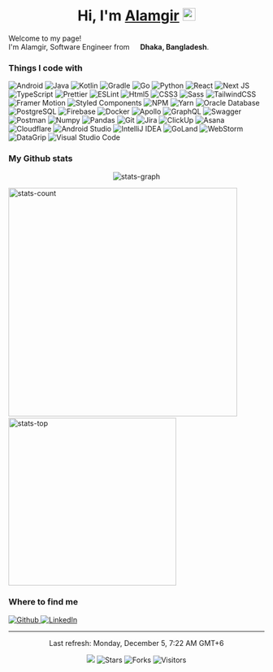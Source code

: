 <h1 align="center">Hi, I'm
  <a href="https://www.alamgir.dev">Alamgir</a>
  <img src="https://media.giphy.com/media/hvRJCLFzcasrR4ia7z/giphy.gif" width="25px">
</h1>

<p>Welcome to my page!
  </br>
  I'm Alamgir, Software Engineer from <img src="https://cdn-icons-png.flaticon.com/512/197/197509.png" width="13" />
  <b>Dhaka, Bangladesh</b>.
</p>

<h3>Things I code with</h3>
<p>
  <img alt="Android"
    src="https://img.shields.io/badge/android-%233DDC84?style=for-the-badge&logo=android&logoColor=white" />
  <img alt="Java" src="https://img.shields.io/badge/java-%23F42C2F.svg?style=for-the-badge&logo=java&logoColor=white" />
  <img alt="Kotlin"
    src="https://img.shields.io/badge/kotlin-%237F52FF.svg?style=for-the-badge&logo=kotlin&logoColor=white" />
  <img alt="Gradle"
    src="https://img.shields.io/badge/gradle-%2302303A.svg?style=for-the-badge&logo=gradle&logoColor=white" />
  <img alt="Go" src="https://img.shields.io/badge/go-%2300ADD8.svg?style=for-the-badge&logo=go&logoColor=white" />
  <img alt="Python" src="https://img.shields.io/badge/python-%233776AB?style=for-the-badge&logo=python&logoColor=white" />
  <img alt="React"
    src="https://img.shields.io/badge/react-%2361DAFB.svg?style=for-the-badge&logo=react&logoColor=white" />
  <img alt="Next JS" src="https://img.shields.io/badge/next.js-%23000000?style=for-the-badge&logo=next.js&logoColor=white" />
  <img alt="TypeScript"
    src="https://img.shields.io/badge/typescript-%233178C6.svg?style=for-the-badge&logo=typescript&logoColor=white" />
  <img alt="Prettier"
    src="https://img.shields.io/badge/prettier-%23F7B93E?style=for-the-badge&logo=prettier&logoColor=white" />
  <img alt="ESLint" src="https://img.shields.io/badge/eslint-%234B32C3?style=for-the-badge&logo=eslint&logoColor=white" />
  <img alt="Html5" src="https://img.shields.io/badge/html5-%23E34F26?style=for-the-badge&logo=html5&logoColor=white" />
  <img alt="CSS3" src="https://img.shields.io/badge/css3-%231572B6?style=for-the-badge&logo=css3&logoColor=white" />
  <img alt="Sass" src="https://img.shields.io/badge/sass-%23CC6699?style=for-the-badge&logo=sass&logoColor=white" />
  <img alt="TailwindCSS"
    src="https://img.shields.io/badge/tailwindcss-%2306B6D4.svg?style=for-the-badge&logo=tailwind-css&logoColor=white" />
  <img alt="Framer Motion"
    src="https://img.shields.io/badge/framer_motion-%230055FF.svg?style=for-the-badge&logo=framer&logoColor=white" />
  <img alt="Styled Components"
    src="https://img.shields.io/badge/styled_Components-%23DB7093?style=for-the-badge&logo=styled-components&logoColor=white" />
  <img alt="NPM" src="https://img.shields.io/badge/npm-%23CB3837?style=for-the-badge&logo=npm&logoColor=white" />
  <img alt="Yarn" src="https://img.shields.io/badge/yarn-%232C8EBB.svg?style=for-the-badge&logo=yarn&logoColor=white" />
  <img alt="Oracle Database"
    src="https://img.shields.io/badge/oracle-%23F80000.svg?style=for-the-badge&logo=oracle&logoColor=white" />
  <img alt="PostgreSQL"
    src="https://img.shields.io/badge/postgresql-%234169E1.svg?style=for-the-badge&logo=postgresql&logoColor=white" />
  <img alt="Firebase"
    src="https://img.shields.io/badge/firebase-%23FFCA28.svg?style=for-the-badge&logo=firebase&logoColor=white" />
  <img alt="Docker" src="https://img.shields.io/badge/docker-%232496ED?style=for-the-badge&logo=docker&logoColor=white" />
  <img alt="Apollo"
    src="https://img.shields.io/badge/apollo_graphql-%23311C87?style=for-the-badge&logo=apollo-graphql&logoColor=white" />
  <img alt="GraphQL"
    src="https://img.shields.io/badge/graphql-%23E10098?style=for-the-badge&logo=graphql&logoColor=white" />
  <img alt="Swagger"
    src="https://img.shields.io/badge/swagger-%2385EA2D?style=for-the-badge&logo=swagger&logoColor=white" />
  <img alt="Postman"
    src="https://img.shields.io/badge/postman-%23FF6C37?style=for-the-badge&logo=postman&logoColor=white" />
  <img alt="Numpy" src="https://img.shields.io/badge/numpy-%23013243?style=for-the-badge&logo=numpy&logoColor=white" />
  <img alt="Pandas"
    src="https://img.shields.io/badge/pandas-%23150458?style=for-the-badge&logo=pandas&logoColor=white" />
  <img alt="Git" src="https://img.shields.io/badge/git-%23F05032?style=for-the-badge&logo=git&logoColor=white" />
  <img alt="Jira" src="https://img.shields.io/badge/jira-%230052CC.svg?style=for-the-badge&logo=jira&logoColor=white" />
  <img alt="ClickUp" src="https://img.shields.io/badge/clickup-%237B68EE.svg?style=for-the-badge&logo=clickup&logoColor=white" />
  <img alt="Asana" src="https://img.shields.io/badge/asana-%23273347.svg?style=for-the-badge&logo=asana&logoColor=white" />
  <img alt="Cloudflare" src="https://img.shields.io/badge/cloudflare-%23F38020.svg?style=for-the-badge&logo=cloudflare&logoColor=white" />
  <img alt="Android Studio"
    src="https://img.shields.io/badge/android_studio-%233DDC84.svg?style=for-the-badge&logo=android-studio&logoColor=white" />
  <img alt="IntelliJ IDEA"
    src="https://img.shields.io/badge/intellij_idea-%23000000.svg?style=for-the-badge&logo=intellij-idea&logoColor=white" />
  <img alt="GoLand" src="https://img.shields.io/badge/goland-%23000000?style=for-the-badge&logo=goland&logoColor=white" />
  <img alt="WebStorm"
    src="https://img.shields.io/badge/webstorm-%23000000?style=for-the-badge&logo=webstorm&logoColor=white" />
  <img alt="DataGrip"
    src="https://img.shields.io/badge/datagrip-%23000000?style=for-the-badge&logo=datagrip&logoColor=white" />
  <img alt="Visual Studio Code"
    src="https://img.shields.io/badge/visual_studio_code-%23007ACC.svg?style=for-the-badge&logo=visual-studio-code&logoColor=white" />
</p>

<h3>My Github stats</h3>
<p align="center">
  <img
    src="https://activity-graph.herokuapp.com/graph?username=iam-alamgir&custom_title=Alamgir%27s%20activity%20graph&theme=gotham"
    alt="stats-graph" />
</p>
<p align="left">
  <img src="https://github-readme-stats.vercel.app/api?username=iam-alamgir&show_icons=true&theme=gotham&hide=prs"
    width="450" alt="stats-count" />
  <!--    
   &nbsp;
   &nbsp;
   <img src="http://github-readme-streak-stats.herokuapp.com?user=iam-alamgir&theme=gotham&border=e4e2e2&fire=f65b3a" width="270"  alt="stats-contrib" />
  -->
  &nbsp;
  &nbsp;
  <img src="https://github-readme-stats.vercel.app/api/top-langs/?username=iam-alamgir&layout=compact&theme=gotham"
    width="330" alt="stats-top" />
</p>

<h3>Where to find me</h3>
<p>
  <a href="https://github.com/iam-alamgir" target="_blank">
    <img alt="Github"
      src="https://img.shields.io/badge/GitHub-%23181717.svg?&style=for-the-badge&logo=Github&logoColor=white" />
  </a>
  <a href="https://www.linkedin.com/in/iam-alamgir" target="_blank">
    <img alt="LinkedIn"
      src="https://img.shields.io/badge/linkedin-%230A66C2.svg?&style=for-the-badge&logo=linkedin&logoColor=white" />
  </a>
</p>

------------
<p align="center">
  Last refresh: Monday, December 5, 7:22 AM GMT+6
  <br />
</p>

<p align="center">
  <img src="https://github.com/iam-alamgir/iam-alamgir/workflows/README%20build/badge.svg" />
  <img alt="Stars" src="https://img.shields.io/github/stars/iam-alamgir/iam-alamgir?style=flat&labelColor=343b41" />
  <img alt="Forks" src="https://img.shields.io/github/forks/iam-alamgir/iam-alamgir?style=flat&labelColor=343b41" />
  <img alt="Visitors" src="https://pageview.vercel.app/?github_user=iam-alamgir" />
</p>
